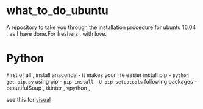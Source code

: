 # what_to_do_ubuntu
A repository to take you through the installation procedure for ubuntu 16.04 , as I have done.For freshers , with love.

# Python 

First of all , install anaconda - it makes your life easier
install pip -  `python get-pip.py`
using pip - `pip install -U pip setuptools`
following packages - beautifulSoup , tkinter , vpython ,

see this for [visual](https://www.youtube.com/watch?v=vszmuxnBBd8)
